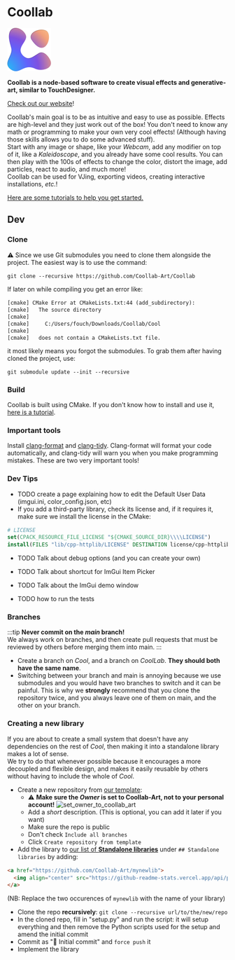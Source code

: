 # Coollab

<img alt="logo" src="./logo.png" width = 100px>

**Coollab is a node-based software to create visual effects and generative-art, similar to TouchDesigner.**

[Check out our website](https://coollab-art.com/)!

Coollab's main goal is to be as intuitive and easy to use as possible. Effects are high-level and they just work out of the box! You don't need to know any math or programming to make your own very cool effects! (Although having those skills allows you to do some advanced stuff).<br/>
Start with any image or shape, like your *Webcam*, add any modifier on top of it, like a *Kaleidoscope*, and you already have some cool results. You can then play with the 100s of effects to change the color, distort the image, add particles, react to audio, and much more!<br/>
Coollab can be used for VJing, exporting videos, creating interactive installations, *etc.*!

[Here are some tutorials to help you get started.](https://youtu.be/swMZGsGje4E?list=PLuMMMaL5kN3mG6fSeSYTqC-sc_OTX3unQ)

## Dev

### Clone

⚠ Since we use Git submodules you need to clone them alongside the project. The easiest way is to use the command:
```
git clone --recursive https://github.com/Coollab-Art/Coollab
```

If later on while compiling you get an error like:
```
[cmake] CMake Error at CMakeLists.txt:44 (add_subdirectory):
[cmake]   The source directory
[cmake] 
[cmake]     C:/Users/fouch/Downloads/Coollab/Cool
[cmake] 
[cmake]   does not contain a CMakeLists.txt file.
```

it most likely means you forgot the submodules. To grab them after having cloned the project, use:
```
git submodule update --init --recursive
```

### Build

Coollab is built using CMake. If you don't know how to install and use it, [here is a tutorial](https://github.com/JulesFouchy/Simple-Cpp-Setup?tab=readme-ov-file#simple-cpp-setup).

### Important tools

Install [clang-format](https://julesfouchy.github.io/Learn--Clean-Code-With-Cpp/lessons/formatting-tool/) and [clang-tidy](https://julesfouchy.github.io/Learn--Clean-Code-With-Cpp/lessons/static-analysers/). Clang-format will format your code automatically, and clang-tidy will warn you when you make programming mistakes. These are two very important tools!

### Dev Tips

- TODO create a page explaining how to edit the Default User Data (imgui.ini, color_config.json, etc)
- If you add a third-party library, check its license and, if it requires it, make sure we install the license in the CMake:
```cmake
# LICENSE
set(CPACK_RESOURCE_FILE_LICENSE "${CMAKE_SOURCE_DIR}\\\\LICENSE")
install(FILES "lib/cpp-httplib/LICENSE" DESTINATION license/cpp-httplib)
```

- TODO Talk about debug options (and you can create your own)

- TODO Talk about shortcut for ImGui Item Picker
- TODO Talk about the ImGui demo window

- TODO how to run the tests

### Branches

:::tip
**Never commit on the *main* branch!**<br/>
We always work on branches, and then create pull requests that must be reviewed by others before merging them into main.
:::

- Create a branch on *Cool*, and a branch on *CoolLab*. **They should both have the same name**.
- Switching between your branch and main is annoying because we use submodules and you would have two branches to switch and it can be painful. This is why we **strongly** recommend that you clone the repository twice, and you always leave one of them on main, and the other on your branch.

### Creating a new library

If you are about to create a small system that doesn't have any dependencies on the rest of *Cool*, then making it into a standalone library makes a lot of sense.<br/>
We try to do that whenever possible because it encourages a more decoupled and flexible design, and makes it easily reusable by others without having to include the whole of *Cool*.

- Create a new repository from [our template](https://github.com/Coollab-Art/library-template):
    - ⚠️ **Make sure the _Owner_ is set to Coollab-Art, not to your personal account!**
![set_owner_to_coollab_art](https://github.com/user-attachments/assets/e2fc0d5f-f2ee-4867-ba29-15c05ddbdb4e)
    - Add a *short* description. (This is optional, you can add it later if you want)
    - Make sure the repo is public
    - Don't check `Include all branches`
    - Click `Create repository from template`
- Add the library to [our list of **Standalone libraries**](https://github.com/Coollab-Art/.github/edit/main/profile/README.md) under `## Standalone libraries` by adding:
```markdown
<a href="https://github.com/Coollab-Art/mynewlib">
  <img align="center" src="https://github-readme-stats.vercel.app/api/pin/?username=Coollab-Art&repo=mynewlib" />
</a>
```
(NB: Replace the two occurences of `mynewlib` with the name of your library)
- Clone the repo **recursively**: `git clone --recursive url/to/the/new/repo`
- In the cloned repo, fill in "setup.py" and run the script: it will setup everything and then remove the Python scripts used for the setup and amend the initial commit
- Commit as "🎉 Initial commit" and `force push` it
- Implement the library
